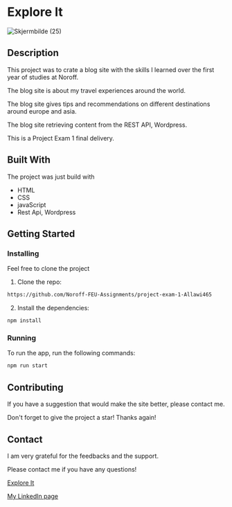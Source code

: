 # Explore It
![Skjermbilde (25)](https://user-images.githubusercontent.com/91701833/171228903-70573d41-22c4-4b96-873e-8997521c1cf3.png)

## Description

This project was to crate a blog site with the skills I learned over the first year of studies at Noroff.

The blog site is about my travel experiences around the world. 

The blog site gives tips and recommendations on different destinations around europe and asia. 

The blog site retrieving content from the REST API, Wordpress. 

This is a Project Exam 1 final delivery. 

## Built With

The project was just build with

- HTML 
- CSS
- javaScript
- Rest Api, Wordpress

## Getting Started

### Installing

Feel free to clone the project

1. Clone the repo:

```bash
https://github.com/Noroff-FEU-Assignments/project-exam-1-Allawi465
```

2. Install the dependencies:

```
npm install
```

### Running

To run the app, run the following commands:

```bash
npm run start
```

## Contributing

If you have a suggestion that would make the site better, please contact me.

Don't forget to give the project a star! Thanks again!

## Contact

I am very grateful for the feedbacks and the support. 

Please contact me if you have any questions!

[Explore It](https://traevelit.netlify.app/index.html)

[My LinkedIn page](https://www.linkedin.com/in/mohammed-allawi-89830621a/)
